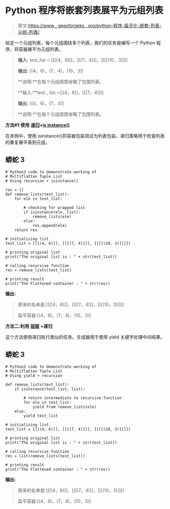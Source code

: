 # Python 程序将嵌套列表展平为元组列表

> 原文:[https://www . geesforgeks . org/python-程序-扁平化-嵌套-列表-元组-列表/](https://www.geeksforgeeks.org/python-program-to-flatten-nested-list-to-tuple-list/)

给定一个元组列表，每个元组围绕多个列表，我们的任务是编写一个 Python 程序，将容器展平为元组列表。

> **输入:** test_list = [[[(4，6)]]，[[(7，4)]]，[[[[(10，3)]]]
> 
> **输出:** [(4，6)，(7，4)，(10，3)]
> 
> **说明:**在每个元组周围省略了包围列表。
> 
> **输入:**test _ list =[[(4，6)]，[[(7，4)]]]
> 
> **输出:** [(4，6)，(7，4)]
> 
> **说明:**在每个元组周围省略了包围列表。

**方法#1:使用** [**递归**](https://www.geeksforgeeks.org/recursion/)**+**[**is instance()**](https://www.geeksforgeeks.org/python-isinstance-method/)

在本例中，使用 isinstance()将容器包装测试为列表包装。递归策略用于检查列表的重复展平直到元组。

## 蟒蛇 3

```
# Python3 code to demonstrate working of
# Multiflatten Tuple List
# Using recursion + isinstance()

res = []
def remove_lists(test_list):
    for ele in test_list:

        # checking for wrapped list
        if isinstance(ele, list):
            remove_lists(ele)
        else:
            res.append(ele)
    return res

# initializing list
test_list = [[[(4, 6)]], [[[(7, 4)]]], [[[[(10, 3)]]]]]

# printing original list
print("The original list is : " + str(test_list))

# calling recursive function
res = remove_lists(test_list)

# printing result
print("The Flattened container : " + str(res))
```

**输出:**

> 原来的名单是:[[[(4，6)]]，[[[(7，4)]]，[[[(10，3)]]]]
> 
> 扁平容器:[(4，6)，(7，4)，(10，3)]

**方法二:利用** [**屈服**](https://www.geeksforgeeks.org/python-yield-keyword/) **+递归**

这个方法使用递归执行类似的任务。生成器用于使用 yield 关键字处理中间结果。

## 蟒蛇 3

```
# Python3 code to demonstrate working of
# Multiflatten Tuple List
# Using yield + recursion

def remove_lists(test_list):
    if isinstance(test_list, list):

        # return intermediate to recursive function
        for ele in test_list:
            yield from remove_lists(ele)
    else:
        yield test_list

# initializing list
test_list = [[[(4, 6)]], [[[(7, 4)]]], [[[[(10, 3)]]]]]

# printing original list
print("The original list is : " + str(test_list))

# calling recursive function
res = list(remove_lists(test_list))

# printing result
print("The Flattened container : " + str(res))
```

**输出:**

> 原来的名单是:[[[(4，6)]]，[[[(7，4)]]，[[[(10，3)]]]]
> 
> 扁平容器:[(4，6)，(7，4)，(10，3)]